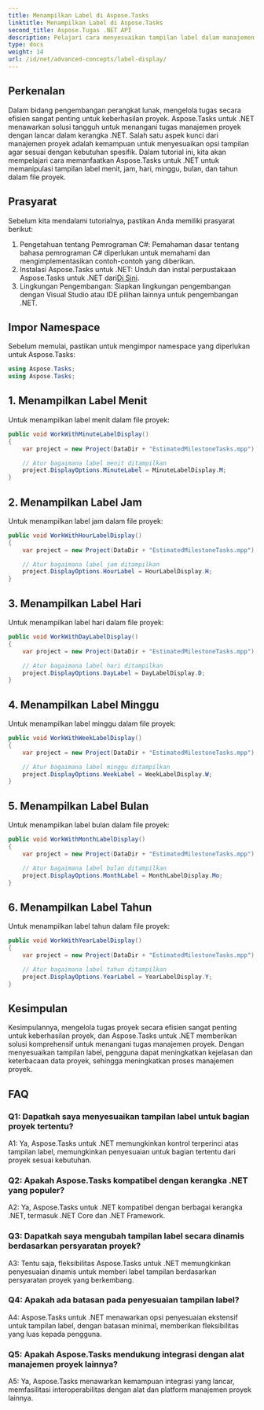 ```yaml
---
title: Menampilkan Label di Aspose.Tasks
linktitle: Menampilkan Label di Aspose.Tasks
second_title: Aspose.Tugas .NET API
description: Pelajari cara menyesuaikan tampilan label dalam manajemen proyek dengan Aspose.Tasks untuk .NET. Tingkatkan keterbacaan dan kejelasan dengan mudah.
type: docs
weight: 14
url: /id/net/advanced-concepts/label-display/
---
```

## Perkenalan

Dalam bidang pengembangan perangkat lunak, mengelola tugas secara efisien sangat penting untuk keberhasilan proyek. Aspose.Tasks untuk .NET menawarkan solusi tangguh untuk menangani tugas manajemen proyek dengan lancar dalam kerangka .NET. Salah satu aspek kunci dari manajemen proyek adalah kemampuan untuk menyesuaikan opsi tampilan agar sesuai dengan kebutuhan spesifik. Dalam tutorial ini, kita akan mempelajari cara memanfaatkan Aspose.Tasks untuk .NET untuk memanipulasi tampilan label menit, jam, hari, minggu, bulan, dan tahun dalam file proyek.

## Prasyarat

Sebelum kita mendalami tutorialnya, pastikan Anda memiliki prasyarat berikut:

1. Pengetahuan tentang Pemrograman C#: Pemahaman dasar tentang bahasa pemrograman C# diperlukan untuk memahami dan mengimplementasikan contoh-contoh yang diberikan.
2.  Instalasi Aspose.Tasks untuk .NET: Unduh dan instal perpustakaan Aspose.Tasks untuk .NET dari[Di Sini](https://releases.aspose.com/tasks/net/).
3. Lingkungan Pengembangan: Siapkan lingkungan pengembangan dengan Visual Studio atau IDE pilihan lainnya untuk pengembangan .NET.

## Impor Namespace

Sebelum memulai, pastikan untuk mengimpor namespace yang diperlukan untuk Aspose.Tasks:

```csharp
using Aspose.Tasks;
using Aspose.Tasks;
```

## 1. Menampilkan Label Menit

Untuk menampilkan label menit dalam file proyek:

```csharp
public void WorkWithMinuteLabelDisplay()
{
    var project = new Project(DataDir + "EstimatedMilestoneTasks.mpp");

    // Atur bagaimana label menit ditampilkan
    project.DisplayOptions.MinuteLabel = MinuteLabelDisplay.M;
}
```

## 2. Menampilkan Label Jam

Untuk menampilkan label jam dalam file proyek:

```csharp
public void WorkWithHourLabelDisplay()
{
    var project = new Project(DataDir + "EstimatedMilestoneTasks.mpp");

    // Atur bagaimana label jam ditampilkan
    project.DisplayOptions.HourLabel = HourLabelDisplay.H;
}
```

## 3. Menampilkan Label Hari

Untuk menampilkan label hari dalam file proyek:

```csharp
public void WorkWithDayLabelDisplay()
{
    var project = new Project(DataDir + "EstimatedMilestoneTasks.mpp");

    // Atur bagaimana label hari ditampilkan
    project.DisplayOptions.DayLabel = DayLabelDisplay.D;
}
```

## 4. Menampilkan Label Minggu

Untuk menampilkan label minggu dalam file proyek:

```csharp
public void WorkWithWeekLabelDisplay()
{
    var project = new Project(DataDir + "EstimatedMilestoneTasks.mpp");

    // Atur bagaimana label minggu ditampilkan
    project.DisplayOptions.WeekLabel = WeekLabelDisplay.W;
}
```

## 5. Menampilkan Label Bulan

Untuk menampilkan label bulan dalam file proyek:

```csharp
public void WorkWithMonthLabelDisplay()
{
    var project = new Project(DataDir + "EstimatedMilestoneTasks.mpp");

    // Atur bagaimana label bulan ditampilkan
    project.DisplayOptions.MonthLabel = MonthLabelDisplay.Mo;
}
```

## 6. Menampilkan Label Tahun

Untuk menampilkan label tahun dalam file proyek:

```csharp
public void WorkWithYearLabelDisplay()
{
    var project = new Project(DataDir + "EstimatedMilestoneTasks.mpp");

    // Atur bagaimana label tahun ditampilkan
    project.DisplayOptions.YearLabel = YearLabelDisplay.Y;
}
```

## Kesimpulan

Kesimpulannya, mengelola tugas proyek secara efisien sangat penting untuk keberhasilan proyek, dan Aspose.Tasks untuk .NET memberikan solusi komprehensif untuk menangani tugas manajemen proyek. Dengan menyesuaikan tampilan label, pengguna dapat meningkatkan kejelasan dan keterbacaan data proyek, sehingga meningkatkan proses manajemen proyek.

## FAQ

### Q1: Dapatkah saya menyesuaikan tampilan label untuk bagian proyek tertentu?

A1: Ya, Aspose.Tasks untuk .NET memungkinkan kontrol terperinci atas tampilan label, memungkinkan penyesuaian untuk bagian tertentu dari proyek sesuai kebutuhan.

### Q2: Apakah Aspose.Tasks kompatibel dengan kerangka .NET yang populer?

A2: Ya, Aspose.Tasks untuk .NET kompatibel dengan berbagai kerangka .NET, termasuk .NET Core dan .NET Framework.

### Q3: Dapatkah saya mengubah tampilan label secara dinamis berdasarkan persyaratan proyek?

A3: Tentu saja, fleksibilitas Aspose.Tasks untuk .NET memungkinkan penyesuaian dinamis untuk memberi label tampilan berdasarkan persyaratan proyek yang berkembang.

### Q4: Apakah ada batasan pada penyesuaian tampilan label?

A4: Aspose.Tasks untuk .NET menawarkan opsi penyesuaian ekstensif untuk tampilan label, dengan batasan minimal, memberikan fleksibilitas yang luas kepada pengguna.

### Q5: Apakah Aspose.Tasks mendukung integrasi dengan alat manajemen proyek lainnya?

A5: Ya, Aspose.Tasks menawarkan kemampuan integrasi yang lancar, memfasilitasi interoperabilitas dengan alat dan platform manajemen proyek lainnya.
